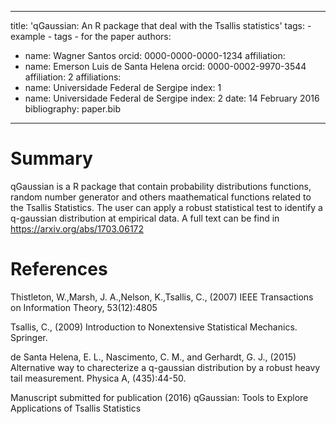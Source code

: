 ---
  title: 'qGaussian: An R package that deal with the Tsallis statistics'
  tags:
    - example
    - tags
    - for the paper
  authors:
   - name: Wagner Santos
     orcid: 0000-0000-0000-1234
     affiliation: 
   - name: Emerson Luis de Santa Helena
     orcid: 0000-0002-9970-3544
     affiliation: 2
  affiliations:
   - name: Universidade Federal de Sergipe
     index: 1
   - name: Universidade Federal de Sergipe
     index: 2
  date: 14 February 2016
  bibliography: paper.bib
  ---

  # Summary

  qGaussian is a R package that contain probability distributions functions, random number
  generator and others maathematical functions related to the Tsallis Statistics. The user can apply a robust 
  statistical test to identify a q-gaussian distribution at empirical data. A full text can be find in
  https://arxiv.org/abs/1703.06172
  

  # References
  Thistleton, W.,Marsh, J. A.,Nelson, K.,Tsallis, C., (2007) IEEE Transactions on Information Theory, 53(12):4805
  
  Tsallis, C., (2009) Introduction to Nonextensive Statistical Mechanics. Springer.
  
  de Santa Helena, E. L., Nascimento, C. M., and Gerhardt, G. J., (2015) Alternative way to charecterize a q-gaussian distribution by a robust heavy tail measurement. Physica A, (435):44-50.
  
  Manuscript submitted for publication (2016) qGaussian:  Tools to Explore Applications of Tsallis Statistics
